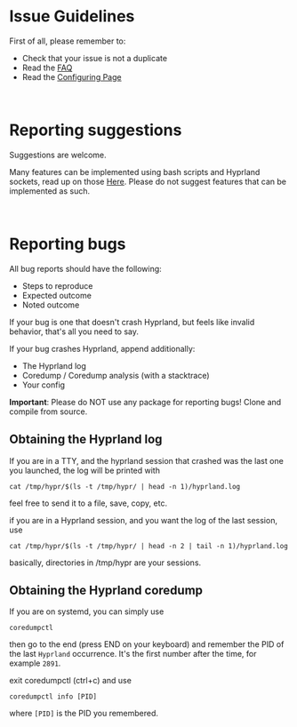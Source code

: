 # Issue Guidelines

First of all, please remember to:
- Check that your issue is not a duplicate
- Read the [FAQ](https://github.com/vaxerski/Hyprland/wiki/FAQ)
- Read the [Configuring Page](https://github.com/vaxerski/Hyprland/wiki/Configuring-Hyprland)

<br/>

# Reporting suggestions
Suggestions are welcome.

Many features can be implemented using bash scripts and Hyprland sockets, read up on those [Here](https://github.com/vaxerski/Hyprland/wiki/IPC). Please do not suggest features that can be implemented as such.

<br/>

# Reporting bugs

All bug reports should have the following:
- Steps to reproduce
- Expected outcome
- Noted outcome

If your bug is one that doesn't crash Hyprland, but feels like invalid behavior, that's all you need to say.

If your bug crashes Hyprland, append additionally:
- The Hyprland log
- Coredump / Coredump analysis (with a stacktrace)
- Your config

**Important**: Please do NOT use any package for reporting bugs! Clone and compile from source.

## Obtaining the Hyprland log
If you are in a TTY, and the hyprland session that crashed was the last one you launched, the log will be printed with
```
cat /tmp/hypr/$(ls -t /tmp/hypr/ | head -n 1)/hyprland.log
```
feel free to send it to a file, save, copy, etc.

if you are in a Hyprland session, and you want the log of the last session, use
```
cat /tmp/hypr/$(ls -t /tmp/hypr/ | head -n 2 | tail -n 1)/hyprland.log
```

basically, directories in /tmp/hypr are your sessions.

## Obtaining the Hyprland coredump
If you are on systemd, you can simply use
```
coredumpctl
```
then go to the end (press END on your keyboard) and remember the PID of the last `Hyprland` occurrence. It's the first number after the time, for example `2891`.

exit coredumpctl (ctrl+c) and use
```
coredumpctl info [PID]
```
where `[PID]` is the PID you remembered.

